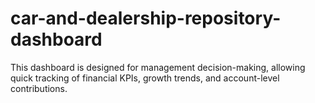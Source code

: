 # car-and-dealership-repository-dashboard
This dashboard is designed for management decision-making, allowing quick tracking of financial KPIs, growth trends, and account-level contributions.
